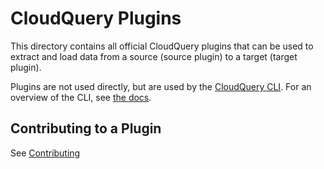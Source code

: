CloudQuery Plugins
==================================

This directory contains all official CloudQuery plugins that can be used to extract and load data from a source (source plugin) to a target (target plugin).

Plugins are not used directly, but are used by the [CloudQuery CLI](../cli). For an overview of the CLI, see [the docs](https://docs.cloudquery.io/docs/cli/fetch/overview).

## Contributing to a Plugin

See [Contributing](CONTRIBUTING.md)